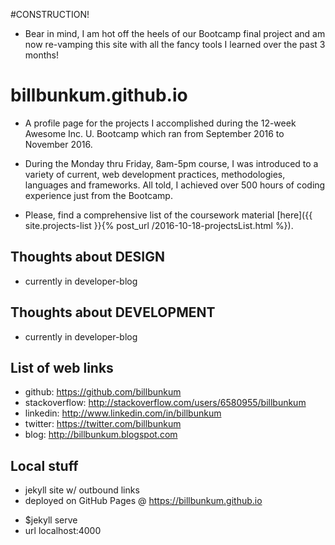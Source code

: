 #CONSTRUCTION!
+ Bear in mind, I am hot off the heels of our Bootcamp final project and am now re-vamping this site with all the fancy tools I learned over the past 3 months!

# billbunkum.github.io
+ A profile page for the projects I accomplished during the 12-week Awesome Inc. U. Bootcamp which ran from September 2016 to November 2016.

+ During the Monday thru Friday, 8am-5pm course, I was introduced to a variety of current, web development practices, methodologies, languages and frameworks. All told, I achieved over 500 hours of coding experience just from the Bootcamp. 

+ Please, find a comprehensive list of the coursework material [here]({{ site.projects-list }}{% post_url /2016-10-18-projectsList.html %}).

## Thoughts about DESIGN
+ currently in developer-blog

## Thoughts about DEVELOPMENT
+ currently in developer-blog


## List of web links
+ github: https://github.com/billbunkum
+ stackoverflow: http://stackoverflow.com/users/6580955/billbunkum
+ linkedin: http://www.linkedin.com/in/billbunkum 
+ twitter: https://twitter.com/billbunkum 
+ blog: http://billbunkum.blogspot.com 

## Local stuff
* jekyll site w/ outbound links
* deployed on GitHub Pages @ https://billbunkum.github.io
+ $jekyll serve
+ url localhost:4000